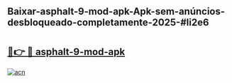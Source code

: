 ## Baixar-asphalt-9-mod-apk-Apk-sem-anúncios-desbloqueado-completamente-2025-#li2e6

# <h2><a href="https://ainizakaria.my?title=asphalt-9-mod-apk&ref=20M">🔗👉 🔴 asphalt-9-mod-apk</a></h2>

[![acn](https://github.com/user-attachments/assets/0f9c940e-d8b0-45ae-aac7-cd30a18b3e1c)](https://ainizakaria.my?title=asphalt-9-mod-apk&ref=20M)

